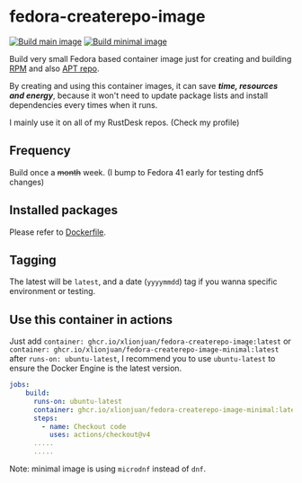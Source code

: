 # fedora-createrepo-image

[![Build main image](https://github.com/xlionjuan/fedora-createrepo-image/actions/workflows/main.yml/badge.svg)](https://github.com/xlionjuan/fedora-createrepo-image/actions/workflows/main.yml) [![Build minimal image](https://github.com/xlionjuan/fedora-createrepo-image/actions/workflows/minimal.yml/badge.svg)](https://github.com/xlionjuan/fedora-createrepo-image/actions/workflows/minimal.yml)

Build very small Fedora based container image just for creating and building [RPM](https://github.com/xlionjuan/rustdesk-rpm-repo/tree/main/createrepo) and also [APT repo](https://github.com/xlionjuan/apt-repo-action).

By creating and using this container images, it can save ***time, resources and energy***, because it won't need to update package lists and install dependencies every times when it runs.

I mainly use it on all of my RustDesk repos. (Check my profile)

## Frequency

Build once a ~~month~~ week. (I bump to Fedora 41 early for testing dnf5 changes)

## Installed packages

Please refer to [Dockerfile](fe/Dockerfile).

## Tagging
The latest will be `latest`, and a date (`yyyymmdd`) tag if you wanna specific environment or testing.

## Use this container in actions
Just add `container: ghcr.io/xlionjuan/fedora-createrepo-image:latest` or `container: ghcr.io/xlionjuan/fedora-createrepo-image-minimal:latest` after `runs-on: ubuntu-latest`, I recommend you to use `ubuntu-latest` to ensure the Docker Engine is the latest version.

```yml
jobs:
    build:
      runs-on: ubuntu-latest
      container: ghcr.io/xlionjuan/fedora-createrepo-image-minimal:latest
      steps:
        - name: Checkout code
          uses: actions/checkout@v4
      .....
      .....
```

Note: minimal image is using `microdnf` instead of `dnf`.